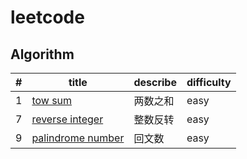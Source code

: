 # leetcode

## Algorithm
|#|title|describe|difficulty|
|-|-----|--------|----------|
|1|[tow sum](./algorithm/1.two_sum.js)|两数之和|easy|
|7|[reverse integer](./algorithm/7.reverse_integer.js)|整数反转|easy|
|9|[palindrome number](./algorithm/9.palindrome_number.js)|回文数|easy|

